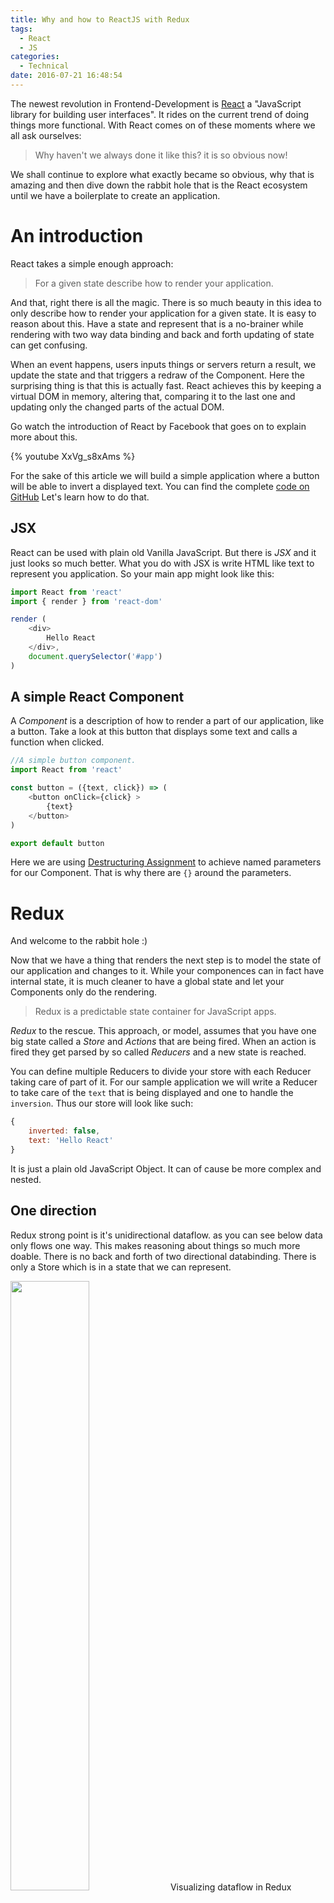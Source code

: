 ```yaml
---
title: Why and how to ReactJS with Redux
tags:
  - React
  - JS
categories:
  - Technical
date: 2016-07-21 16:48:54
---
```



The newest revolution in Frontend-Development is [React](https://facebook.github.io/react/) a "JavaScript library for building user interfaces". It rides on the current trend of doing things more functional. With React comes on of these moments where we all ask ourselves:

> Why haven't we always done it like this? it is so obvious now!

We shall continue to explore what exactly became so obvious, why that is amazing and then dive down the rabbit hole that is the React ecosystem until we have a boilerplate to create an application.

<!-- more -->

# An introduction

React takes a simple enough approach:

> For a given state describe how to render your application.

And that, right there is all the magic. There is so much beauty in this idea to only describe how to render your application for a given state. It is easy to reason about this. Have a state and represent that is a no-brainer while rendering with two way data binding and back and forth updating of state can get confusing.

When an event happens, users inputs things or servers return a result, we update the state and that triggers a redraw of the Component. Here the surprising thing is that this is actually fast. React achieves this by keeping a virtual DOM in memory, altering that, comparing it to the last one and updating only the changed parts of the actual DOM.

Go watch the introduction of React by Facebook that goes on to explain more about this.

{% youtube XxVg_s8xAms %}

For the sake of this article we will build a simple application where a button will be able to invert a displayed text. You can find the complete [code on GitHub](https://github.com/HoverBaum/react-basic) Let's learn how to do that.

## JSX

React can be used with plain old Vanilla JavaScript. But there is *JSX* and it just looks so much better. What you do with JSX is write HTML like text to represent you application. So your main app might look like this:

```JavaScript
import React from 'react'
import { render } from 'react-dom'

render (
    <div>
        Hello React
    </div>,
    document.querySelector('#app')
)
```

## A simple React Component

A *Component* is a description of how to render a part of our application, like a button. Take a look at this button that displays some text and calls a function when clicked.

```JavaScript
//A simple button component.
import React from 'react'

const button = ({text, click}) => (
    <button onClick={click} >
        {text}
    </button>
)

export default button
```

Here we are using [Destructuring Assignment](http://es6-features.org/#ParameterContextMatching) to achieve named parameters for our Component. That is why there are `{}` around the parameters.

# Redux

And welcome to the rabbit hole :)

Now that we have a thing that renders the next step is to model the state of our application and changes to it. While your componences can in fact have internal state, it is much cleaner to have a global state and let your Components only do the rendering.

> Redux is a predictable state container for JavaScript apps.

*Redux* to the rescue. This approach, or model, assumes that you have one big state called a *Store* and *Actions* that are being fired. When an action is fired they get parsed by so called *Reducers* and a new state is reached.

You can define multiple Reducers to divide your store with each Reducer taking care of part of it. For our sample application we will write a Reducer to take care of the `text` that is being displayed and one to handle the `inversion`. Thus our store will look like such:

```JavaScript
{
    inverted: false,
    text: 'Hello React'
}
```

It is just a plain old JavaScript Object. It can of cause be more complex and nested.  

## One direction

Redux strong point is it's unidirectional dataflow. as you can see below data only flows one way. This makes reasoning about things so much more doable. There is no back and forth of two directional databinding. There is only a Store which is in a state that we can represent.

<img id="flowDiagram" src="/images/tech/redux-flow.png" style="width: 50%;" /><span class="caption">
    Visualizing dataflow in Redux
</span>

## Reducers

All [*Reducers*](http://redux.js.org/docs/basics/Reducers.html) will have the same signature `(state, action)`, taking in the last state and the current Action. A Reducer will then check the `action.type` to see if it wants to act on this action and return a new state or the old one. It is important for a reducer to specify an initial state and always return the old state if it doesn't want to react to the action.

An **initial state** for each Reducer is important to generate the initial state of the Redux Store for our application. At the start Redux will call all Reducers with `(undefined, {})` and expects to get a valid instance back. Since we are using ES6 we can handle this using [default parameters](http://es6-features.org/#DefaultParameterValues) like `(state = 'Hello React', action)`.

Returning the **old state** is important for [Reducer composition](http://redux.js.org/docs/basics/Reducers.html#splitting-reducers). This refers to building your store from more than one Reducer. In this scenario each Reducer still gets called for each action though only with the part of the Store they are responsible for. To build the entire Store a Reducer that does not which to act upon an Action should return the old state.

```JavaScript
//The reducer for .text of our store.
const textReducer = (state = 'Hello React', action) => {
    if(action.type === 'SET_TEXT') {
        return action.text
    } else {
        return state
    }
}

export default textReducer
```

## Creating the store

Now that we have Reducers we want to compose them together into a Store. As we will later add things to the creation of the store to do some logging lets keep things clean and first combine all Reducers together. Redux provides `combineReducers` to do just this.

```JavaScript
import { combineReducers } from 'redux'
import inverted from './inverted'
import text from './text'

const reducers = combineReducers({
  inverted,
  text
})

export default reducers
```

Now we can use `createStore`, also provided by Redux, to create a Store from our combined Reducers. We will do this in our `index.js` main entry file by adding:

```JavaScript
import { createStore } from 'redux'
import reducers from './reducers'

const store = createStore(reducers)
```

<span style="display:block;height:2em;"></span>
![Redux helps you to stay organized.](/images/tech/organize.jpg)

## Using the store

To now use the Store for our application we wrap the application into a so called *Provider* using our Store.
```html
<Provider store={store}>
    <div>
        <Display />
        <Button text="Invert" />
    </div>
</Provider>
```

## Actions

Reduxes way to update the store are [*Actions*](http://redux.js.org/docs/basics/Actions.html) they are created by so called *Actioncreators*. An Action is really just an Event with a single object as payload.

```JavaScript
//Define and export an Actioncreator.
export const setInvertedTrue = () => {
    return {
        type: 'SET_INVERTED_TRUE'
    }
}

export const setText = (text) => {
    return {
        type: 'SET_TEXT',
        text
    }
}
```

The simplest Actioncreator creates and Action that only has a `type`. All actions need to have a type but they may have more payload ontop of their type. Actions can then be *dispatched*. For this Redux provides the dispatch method and we will mostly use this from user input so we will soon so where we get the dispatch method from. For now lets just look at how an Action is dispatched.

```JavaScript
import { setText } from '../actions'

dispatch(setText('New text'))
```

# React and Redux

Now we have React which renders a state of our application and is super good at that and Redux which models the state of our application. Lets get the two of them acquainted.

To let Components talk to the store we will wrap those that need to in *Containers*. Here we will use `connect` which is a magical function provided by Redux to [use it with React](http://redux.js.org/docs/basics/UsageWithReact.html). It takes two arguments `mapStateToProps` and `mapDispatchToProps`, two function that do exactly what they sound like they would. For our button from before this might look like this:

```JavaScript
import { connect } from 'react-redux'
import button from '../components/button'
import { setInvertedTrue, setInvertedFalse } from '../actions'

//Map things from the state onto properties of the component.
const mapStateToProps = (state, ownProperties) => {
    return {
        inverted: state.inverted
    }
}

//Add a function that calls a dispatch.
const mapDispatchToProps = (dispatch) => {
    return {
        click: (inverted) => {
            if(inverted) {
                dispatch(setInvertedFalse())
            } else {
                dispatch(setInvertedTrue())
            }
        }
    }
}

const visibleButtons = connect(
    mapStateToProps,
    mapDispatchToProps
)(button)

export default visibleButtons
```

And here `dispatch` makes an appearance as Redux will provide `mapDispatchToProps` with the `dispatch` function. Another thing you might notice here is that we are passing the `inverted` from the state around. The button really only knows this so it can pass it to its `click` function and we can make the right dispatch. You will find that this is a common pattern. It might seem like a little overhead but this makes sure we can always think in our nice unidirectional dataflow and not access the state at weird and random places. You could also save this in the container in some way but maybe we want to replace the container at some point and keep using the component, so lets put this information there.

# Staying pure

You might have heard the term [*pure function*](https://en.wikipedia.org/wiki/Pure_function) together with React and Redux. A puer function is one that:

- Always returns the same result given an input
- Does not have any *side effects*

So a function that does not alter state of other things or preferably state at all but takes an input and produces an output.

We can gain a lot by using pure functions in the context of Redux and React. Mainly by writing Components and Reducers as pure functions.
> Pure functions will grant us testability and later the ability to *"timetravel"*.

## Pure Components

All examples here are actually pure functions. The Components do not keep state themselves. Anything statefull gets put into the Redux Store and handed to the Component as a property. This makes Components really easy to test as we can just give them a state and can look at how they appear. It also makes them easy to reason about because we are just thinking about a unidirectional flow of data to representation.

This is not to say that Components should have no logic within them. It might make perfect sense to calculate something from an input instead of . But a Component should only change state by dispatching events. This way the store remains the single truth of our applications state.

## Pure Reducers

Pure Reducers will allow for many awesome things. First of which is testability. To ensure that a function returns the right thing given an input can be automated very easily. Even more so when it does not depend on anything else. (Has no side effects).

This mainly means that Reducers should not alter the current state but return a new object. By doing this we can also later implement things like skipping back to a certain state we where at before. Since only Reducers that make changes return new objects this approach stays memory efficient. Wanting to say it does not take up as much storage space as you think as we maintain part of the old structure and simply pointers to new and old parts. There are people who explain this way better than me. Like [the Redux FAQ](https://github.com/reactjs/redux/blob/master/docs/FAQ.md#do-i-have-to-deep-clone-my-state-in-a-reducer-isnt-copying-my-state-going-to-be-slow).

A great help in writing pure Reducers is the ES6 [`Object.assign`](http://devdocs.io/javascript/global_objects/object/assign) which allows us to create new Objects. A common thing you might do is iterate over an array of objects and change a single object within the array. Lets say we have objects with an `id` and `text` property and want to update the text of a single object in a pure way.

```javascript
//Store is actually only the part of the store this reducer is responsible for.
function updateTextForId(store, id, newText) {
    return store.map(obj => {

        //Find the one object we want to update.
        if(obj.id === id) {

            //Create a new object only where it is needed with the updated text.
            return Object.assign({}, obj, {
                text: newText
            })
        } else {

            //Else just use the old object.
            return obj
        }
    })
}
```

# Implement a feature

Using something like React or Angular or any other big popular framework frontload a lot of the pain. The gain comes now. Implementing something new now always follows the same schema. I can tell you how to implement anything ever from this point.

1. Build a Reducer
2. Build a Component
3. Connect them

That is literally how you implement anything that you want to add to your application. This makes the effort it takes to implement a new feature quite small and maybe even more importantly enables you to give a good estimate as to how long it takes to implement a feature. It also guaranties you that there are a few simple and contained steps to follow in order to get something to work.

# Structure the code

Here is how our code is structured so far including tests and documentations still to come. As you can see especially JS files are structured according to their purpose into Reducers, Components, Containers and Actions. This structure helps us find the file we want to work on faster.

```bash
.
├── build                          The compiled code
│   ├── index.html                 A way to actually see your app
│   └── js
│       ├── main.js
│       └── main.js.map
├── docs                            Documentation
│   ├── actions                     For Actions in the app
│   └── config                      Config files to generate documentations
│       └── action.config.json
├── node_modules                    Dependencies
├── package.json                    Configuration of your project
├── README.md
├── src                             Stuff your write and resources go here
│   └── js
│       ├── actions                 Redux Actions
│       │   └── index.js
│       ├── components              Pure React Components
│       │   ├── button.js
│       │   └── textDisplay.js
│       ├── containers              Connecting Components to Reduxs store
│       │   ├── visibleButton.js
│       │   └── visibleDisplay.js
│       ├── index.js                Entry point of our app
│       ├── loggingMiddleware.js
│       └── reducers                Redux Reducers
│           ├── index.js            Here Reducers get combined
│           ├── inverted.js         A single Reducer, a part of the store
│           └── text.js
├── test                            
│   ├── reducers                    Testing individual Reducers
│   │   ├── inverted.js
│   │   └── text.js                    
│   └── test.js                     Entry point for all tests
└── webpack.config.js               Configuration for webpack
```

# Further down the rabbit hole

![Lets dive further down the rabbit hole, towards the light.](/images/tech/hole.jpg)

Before we finally get to actually see the results of our work I would like to point you to a few things you should consider when building an application with React.

## React Router

[react-router](https://github.com/reactjs/react-router) is a *complete routing library for React*. It does just what it promises, you can use it to build a [one page application](https://en.wikipedia.org/wiki/Single-page_application) using JavaScript to route your user and keeping the URL working. All the good stuff.

## React Router Redux

[react-router-redux](https://github.com/reactjs/react-router-redux) keeps your Redux store and router state in sync. Only use this when you need it ;)

## Asynchronous Actions

Now this is something most people will need. So far all of our Actions work synchronously in the sense that they get dispatched and get handled. But what if you want to get data from the backend?

Well you could build some helper that gets the data and then dispatches an action when it is done. Or you could use actions to do that. If you want to use Action for this go [read the docs](http://redux.js.org/docs/advanced/AsyncActions.html) and get the [thunk middleware](https://github.com/gaearon/redux-thunk).

## Normalization

You build your Redux store, you put a lot of up-front thought into how it should be structured. And then a few weeks into development suddenly some objects are deeply nested into others and you spend half your time finding the objects belonging to one another and extracting sub-objects. It is time to normalize your data.

Wether you get [normalizr](https://github.com/paularmstrong/normalizr) to do the job for you or do it yourself. It is time to extract those deeply nested objects, give them an id and reference that id.

Doing this will make it easier for your Reducers to consume your data and will disentangle your thought processes.

# Buildprocess

> Let me see what I build!

Because we are using many awesome features like JSX and ES6 here that are not natively supported by browsers (yet) we need to transpile our code at some point. My prefered way is [*webpack*](https://webpack.github.io/) to get this job done. Simply because there was a preset for React and I can manage to hack the rest together somehow.

To use webpack we set up a `webpack.config.js` file in the base of our filestructure. This file will contain the standard configuration to run webpack with. You can find my basic file in [this gist](https://gist.github.com/HoverBaum/2dec64c7395529e9bb93af92d7c7e544). Once that is set up all we need is webpack and a way to run it. As with all things i prefer to keep webpack as a dependency of this single project and then use an npm script to run it.

First install all the dependencies. React itself, Redux, webpack and babel which does the actual transformation.

```bash
npm install --save webpack babel-core babel-loader babel-preset-es2015 babel-preset-react react react-dom redux
```

```JavaScript
//Define a script to run the local webpack with pretty colors and watching for changes.
"webpack": "node node_modules/webpack/bin/webpack.js --progress --colors --watch"
```

Now you should see something like the below output when running your new script.

```bash
$ npm run webpack

> react-basic@0.1.0 webpack D:\react-basic
> node node_modules/webpack/bin/webpack.js --progress --colors --watch

Hash: 9f2265bc4db2c1e07831
Version: webpack 1.13.1
Time: 1810ms
      Asset    Size  Chunks             Chunk Names
    main.js  727 kB       0  [emitted]  main
main.js.map  849 kB       0  [emitted]  main
    + 172 hidden modules
```

## Seeing your work

To actually see what I am building I tend to put an `index.html` into my build folder and server that using `live-server`. To set this up we once again install the dependency and set up a npm script.

```bash
npm install --save-dev live-server
```

```JavaScript
"serve": "./node_modules/.bin/live-server ./build"
```

```HTML
<!-- index.html -->
<div id="app">

</div>

<script src="js/main.js"></script>
```
While it will render if you only put this in your `index.html`, do add the head and body tag ;)

```bash
$ npm run serve

> react-basic@0.1.0 serve D:\react-basic
> live-server ./build

Serving "./build" at http://127.0.0.1:8080
```

## All together now

Do we really need to keep two console windows open to run those scrips we just created? Of cause not.

Just use [concurrently](https://www.npmjs.com/package/concurrently) to run both of those scripts at once. At this point I would like to credit [Stackoverflow](http://stackoverflow.com/questions/30950032/how-can-i-run-multiple-npm-scripts-in-parallel).

```bash
npm install --save-dev concurrently
```

```javascript
"dev": "node ./node_modules/concurrently/src/main.js --kill-others \"npm run webpack\" \"npm run serve\"",
```

# Debugging

In the current day and age we are lucky enough to have powerful devtools build into our browsers. So apart from learning how to use them (did you know Chrome supports [breakpoints](https://developers.google.com/web/tools/chrome-devtools/debug/breakpoints/add-breakpoints)?) here are a few things that will help you debug.

## Sourcemaps

> Using source maps allows developers to maintain a straight-forward debugging environment while at the same time optimizing their sites for performance.

This conclusion by [Matt West](http://blog.teamtreehouse.com/introduction-source-maps) sums it up quite well. We compile all our code into a single bundled file using webpack and sourcemaps help us to know where an error is. In practice using sourcemaps will enable us to see in the devtools of our browser in which file a line of code is that failes instead of getting `line 37569` in `bundle.js`.

In Chrome devtools you can also hit `Ctrl + P` to open any source file and look at it. Even set debugging breakpoints in those files and the browser will break when this line in the bundle gets reached.

If you follow the webpack config linked above you will get sourcemaps.

## Logging middleware

Redux can be extended using [middleware](http://redux.js.org/docs/advanced/Middleware.html). That same page suggests how to implement a logging middleware. I put that into a [gist](https://gist.github.com/HoverBaum/022905d9c6ca4f7fcd06664ea7e63415). You can then use it like such:

```JavaScript
import { createStore, combineReducers, applyMiddleware } from 'redux'
import { logger, crashReporter } from './loggingMiddleware'

let store = createStore(
  reducers,

  // applyMiddleware() tells createStore() how to handle middleware
  applyMiddleware(logger, crashReporter)
)
```

This will give you output on the console showing you what is happening in your app. For our little test application you might see something like:

```javascript
next state
 Object {inverted: false, text: "Hello React"}
dispatching
 Object {type: "SET_INVERTED_TRUE"}
next state
 Object {inverted: true, text: "Hello React"}
 ```

## Devtools

There are several tool out there that you can get to help you develop with React and Redux.

I definitely advice you to get the [React Developer Tools](https://chrome.google.com/webstore/detail/react-developer-tools/fmkadmapgofadopljbjfkapdkoienihi). They give you an overview of all currently rendered Components and what properties they where given. This way when something looks weird you can see which property is different from what you expected.

The [Reduc DevTools](https://github.com/gaearon/redux-devtools) are really powerful. And a pain to set up. They are a nice way to look at things and I encourage you to look at them but you can probably live with the logging middleware and not go through the trouble of adding this to you application.

## How to debug

When you look at a problem with an app build on React and Redux there are three types of possible problems:

1. Rendering errors
2. State miscalculation
3. Problems connecting the Store to Components

And this right here is one of the awesome things we get from using React and Redux and thus separating the concerns of handling the state and display of our application. Whenever you find a bug it will be withing those three categories. Let's look at how to find out where your problem lies.

<img id="flowDiagram" src="/images/tech/debugReactReduxFlowChart.png" style="width: 70%;" /><span class="caption">
    Basic flowchart to find the source of a bug.
</span>

### 1 Rendering

Get your Component on it's own and look at it with different inputs. Well that is the manual way. A more sophisticated approach will be to use the React devtools to look at what input the Components gets. I find that usually my Component either displays the wrong thing but is given the right thing or got the right thing in which case I look at a problem of case three.

### 2 State

Use your logging middleware or the Redux devtools to find the Action that caused the state to go wrong or the place where an Action is not being dispatched in which case this is a case three problem.

When an Action updates the store wrong you should look at the corresponding Reducer. Probably best to write a test for that.

### 3 Connecting

This is easiest to get wrong. Fire the right action for everything, fire the action at all, hand down the right properties from Containers through Components. Many things can be bugged here but once you know that it is a problem with connecting Components and Store you will surely find the problem.

# Testing

The thing every developer dreads and fears and management sees as an unneeded waste of time that could be spend working, after all the program is running, is it not?

## Testing Reducers

We kept all our Reducers to be pure functions this means they are ideal for testing. They don't depend on anything else just themselves and their input. And do you remember from debugging that one of three sources for bugs are Reducers? Or the way your Store is changed? Well testing Reducers can get you pretty sure that they are doing what they are supposed to. Effectively getting rid of one of three sources of bugs.

The [videos to get started with Redux](https://egghead.io/series/getting-started-with-redux) actually do a good job at showing how to test Reducers. My approach is highly influenced by that. We will be using [Tape](https://github.com/substack/tape) as our testing "framework". It is a lightweight testing harness for JavaScript that provides only a handful of [assertions](https://github.com/substack/tape#methods) and produces [TAP](https://en.wikipedia.org/wiki/Test_Anything_Protocol) output. Read this [gist about using Tape](https://gist.github.com/HoverBaum/d9e7588c0cb5d704e966c780992c9c5b) to get familiar with it. Or just follow along for a quick start on how to use it to test Reducers.

## Setup Tape

Once again install dependencies and create a npm script. Here we also add something to make the TAP output look nicer.

```bash
npm install --save-dev tap-spec tape browserify babelify deep-freeze-node
```
```JavaScript
"test": "node ./node_modules/browserify/bin/cmd.js test/test.js -t [ babelify --presets [ es2015 react ] ] | node | tap-spec"
```

This is a bit more to once again transpile ES6 and to be able to use `import` as well as `require` in our tests. We will be using `deep-freeze-node` to ensure our reducers return new Objects. Let us test the text Reducer.

```JavaScript
const freeze = require('deep-freeze-node')

//Import the Reducer and ActionCreator.
import textReducer from '../../src/js/reducers/text'
import { setText } from '../../src/js/actions'

module.exports = function testText(test) {
    test('Text', function(t) {

        //Test the initial value.
        const store1 = textReducer(undefined, {})
        freeze(store1)
        t.equal(store1, 'Hello React', 'Initial Value correct')

        //Test the setting of a new value.
        const secondText = 'Hello World'
        const store2 = textReducer(store1, setText(secondText))

        //Allways freeze new stores.
        freeze(store2)
        t.equal(store2, secondText, 'Can set the text')

        //All tests are done.
        t.end()
    })
}
```

I like to organize my test files into single files for each Reducer and connect them in a single entry point at `test/test.js`.

```JavaScript
const test = require('tape')

require('./reducers/text')(test)
```

And now we can run the tests using `npm test` to get a nice report.
```bash
$ npm test

> react-basic@0.1.0 test D:\react-basic
> node ./node_modules/browserify/bin/cmd.js test/test.js -t [ babelify --presets [ es2015 react ] ] | node | tap-spec

  Text

    √ Initial Value correct
    √ Can set the text

  total:     2
  passing:   2
  duration:  1.1s
```

# Documenting

Yet another thing that no one in real life ever has the time for. The standard to document JavaScript is pretty much [JSDoc](http://usejsdoc.org/index.html). Go have a look at that if you want to document your application which is a nice thing to do ;)

I want to talk about how I document Actions for Redux. Actions themselves are nothing JSDoc knows about but it knows [events](http://usejsdoc.org/tags-event.html). That is why I decided to document all Actions I dispatch as events. Finding that it helps to know all the Actions I can dispatch. Because I created a lot of Action and knowing myself next week or definitely when I have to fix a bug in two weeks I will not remember all of them. Reading a nicely formatted documentation is easier for me than finding the types of Actions I have Actioncreators for in my code.

```JavaScript
/**
 *   A redux action fired in the System.
 *   @typedef     {Object} Action
 *   @property     {String} type         - The type of action.
 */

/**
 *   Set the currently displayed text.
 *   @event     SET_TEXT
 *   @type        {Action}
 */

export const setText = (text) => {
    return {
        type: 'SET_TEXT',
        text
    }
}
```

So I first define myself a type of events that I call `Action` of which I then use to define events. Take note that Actioncreators should be documented separately if you wish to do so because they are different from Actions, something the Redux documentation likes to go on about.

## Setup JSDoc

And here go some more dependencies and npm scripts. This is setup to document different things through different configurations. I usually also like to create markdwon documentations to include in readmes. You can read more about [how I usually document JavaScript](https://gist.github.com/HoverBaum/bda5f85e03410d7bad758dd697e3f795).

```bash
npm install --save-dev jsdoc docdash live-server
```

```javascript
"jsdoc-actions": "./node_modules/.bin/jsdoc --configure docs/config/action.config.json --verbose",
"serve-docs": "./node_modules/.bin/live-server ./docs"
```


# #AWESOME

> WE MADE IT!!!

There is a basic React app running using Redux to maintain the state of our application. And we even have tests and Documentation going.

Now you can "*start*" to build an application. I know this has been a lot of pain. But trust me we are frontloading a lot of the development pain here. And hey you can get the [repo on GitHub](https://github.com/HoverBaum/react-basic) to get all this free of effort.

I hope that you see the greatness of this setup. How nice and easy it is to reason about this approach how greatly it streamlines development and debugging.

